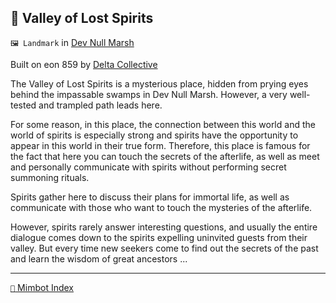 ## 👻 Valley of Lost Spirits

`🖼️ Landmark` in [Dev Null Marsh](<https://zeithalt.github.io/r/dev_null_marsh.html>)

Built on eon 859 by [Delta Collective](<https://zeithalt.github.io/r/delta_collective.html>)

The Valley of Lost Spirits is a mysterious place, hidden from prying eyes behind the impassable swamps in Dev Null Marsh. However, a very well-tested and trampled path leads here.

For some reason, in this place, the connection between this world and the world of spirits is especially strong and spirits have the opportunity to appear in this world in their true form. Therefore, this place is famous for the fact that here you can touch the secrets of the afterlife, as well as meet and personally communicate with spirits without performing secret summoning rituals.

Spirits gather here to discuss their plans for immortal life, as well as communicate with those who want to touch the mysteries of the afterlife.

However, spirits rarely answer interesting questions, and usually the entire dialogue comes down to the spirits expelling uninvited guests from their valley. But every time new seekers come to find out the secrets of the past and learn the wisdom of great ancestors ...

-----
[`📑` Mimbot Index](<https://zeithalt.github.io/r/#2ea0>)
<!---
keywords:  
aliases: 
-->